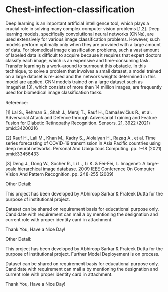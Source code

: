 # Chest-infection-classification



Deep learning is an important artificial intelligence tool, which plays a crucial role in solving many complex computer vision problems [1,2]. Deep learning models, specifically convolutional neural networks (CNNs), are used extensively for various image classification problems. However, such models perform optimally only when they are provided with a large amount of data. For biomedical image classification problems, such a vast amount of labeled data is difficult to acquire because it requires that expert doctors classify each image, which is an expensive and time-consuming task. Transfer learning is a work-around to surmount this obstacle. In this technique, to solve a problem that involves a small dataset, a model trained on a large dataset is re-used and the network weights determined in this model are applied. CNN models trained on a large dataset such as ImageNet [3], which consists of more than 14 million images, are frequently used for biomedical image classification tasks.

Reference:

[1] Lal S., Rehman S., Shah J., Meraj T., Rauf H., Damaševičius R., et al. Adversarial Attack and Defence through Adversarial Training and Feature Fusion for Diabetic Retinopathy Recognition. Sensors. 21, 3922 (2021) pmid:34200216

[2] Rauf H., Lali M., Khan M., Kadry S., Alolaiyan H., Razaq A., et al. Time series forecasting of COVID-19 transmission in Asia Pacific countries using deep neural networks. Personal And Ubiquitous Computing. pp. 1–18 (2021) pmid:33456433

[3] Deng J., Dong W., Socher R., Li L., Li K. & Fei-Fei, L. Imagenet: A large-scale hierarchical image database. 2009 IEEE Conference On Computer Vision And Pattern Recognition. pp. 248-255 (2009)

Other Detail:

This project has been developed by Abhiroop Sarkar & Prateek Dutta for the purpose of institutional project.

Dataset can be shared on requirement basis for educational purpose only. Candidate with requirement can mail a by mentioning the designation and current role with proper identity card in attachment.

Thank You, Have a Nice Day!



Other Detail:

This project has been developed by Abhiroop Sarkar & Prateek Dutta for the purpose of institutional project. Further Model Deployement is on process.

Dataset can be shared on requirement basis for educational purpose only. Candidate with requirement can mail a by mentioning the designation and current role with proper identity card in attachment.

Thank You, Have a Nice Day!
